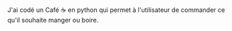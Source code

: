 J'ai codé un Café ☕ en python qui permet à l'utilisateur de commander ce qu'il souhaite manger ou boire.
